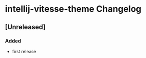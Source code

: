 <!-- Keep a Changelog guide -> https://keepachangelog.com -->

# intellij-vitesse-theme Changelog

## [Unreleased]
### Added
- first release
